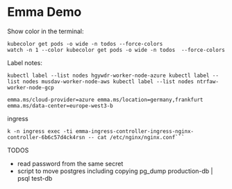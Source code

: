 # Emma Demo

Show color in the terminal:
```
kubecolor get pods -o wide -n todos --force-colors
watch -n 1 --color kubecolor get pods -o wide -n todos  --force-colors
```

Label notes:
```
kubectl label --list nodes hgywdr-worker-node-azure kubectl label --list nodes musdav-worker-node-aws kubectl label --list nodes ntrfaw-worker-node-gcp

emma.ms/cloud-provider=azure emma.ms/location=germany,frankfurt emma.ms/data-center=europe-west3-b
```

ingress
```
k -n ingress exec -ti emma-ingress-controller-ingress-nginx-controller-6b6c57d4ck4rsn -- cat /etc/nginx/nginx.conf```
```


TODOS
* read password from the same secret
* script to move postgres including copying pg_dump production-db | psql test-db


